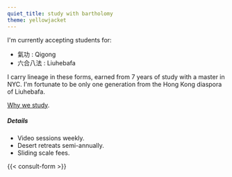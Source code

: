 ```yaml
---
quiet_title: study with bartholomy
theme: yellowjacket
---
```


I'm currently accepting students for:

* 氣功 : Qigong
* 六合八法 : Liuhebafa

I carry lineage in these forms, earned from 7 years of study with a master in NYC. I'm fortunate to be only one generation from the Hong Kong diaspora of Liuhebafa.

[Why we study](/posts/why-meditate).

##### Details

* Video sessions weekly.
* Desert retreats semi-annually.
* Sliding scale fees.

{{< consult-form >}}
